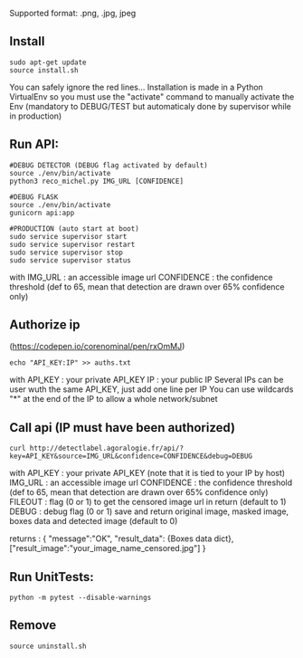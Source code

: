 Supported format:
.png, .jpg, jpeg

## Install
```
sudo apt-get update
source install.sh
```
You can safely ignore the red lines...
Installation is made in a Python VirtualEnv so you must use the "activate" command to manually activate the Env 
(mandatory to DEBUG/TEST but automaticaly done by supervisor while in production)

## Run API:
```
#DEBUG DETECTOR (DEBUG flag activated by default)
source ./env/bin/activate
python3 reco_michel.py IMG_URL [CONFIDENCE]

#DEBUG FLASK
source ./env/bin/activate
gunicorn api:app

#PRODUCTION (auto start at boot)
sudo service supervisor start
sudo service supervisor restart
sudo service supervisor stop
sudo service supervisor status
```
with 	IMG_URL		: an accessible image url
	CONFIDENCE 	: the confidence threshold (def to 65, mean that detection are drawn over 65% confidence only)


## Authorize ip
(https://codepen.io/corenominal/pen/rxOmMJ)
```
echo "API_KEY:IP" >> auths.txt
```
with 	API_KEY 	: your private API_KEY
	IP		: your public IP
Several IPs can be user wuth the same API_KEY, just add one line per IP
You can use wildcards "*" at the end of the IP to allow a whole network/subnet


## Call api (IP must have been authorized)
```
curl http://detectlabel.agoralogie.fr/api/?key=API_KEY&source=IMG_URL&confidence=CONFIDENCE&debug=DEBUG
```
with 	API_KEY 	: your private API_KEY (note that it is tied to your IP by host)
	IMG_URL		: an accessible image url
	CONFIDENCE 	: the confidence threshold (def to 65, mean that detection are drawn over 65% confidence only)
	FILEOUT		: flag (0 or 1) to get the censored image url in return (default to 1)
	DEBUG		: debug flag (0 or 1) save and return original image, masked image, boxes data and detected image (default to 0)

returns : {	"message":"OK",
		"result_data": {Boxes data dict},
		["result_image":"your_image_name_censored.jpg"] }


## Run UnitTests:
```
python -m pytest --disable-warnings
```

## Remove
```
source uninstall.sh
```
